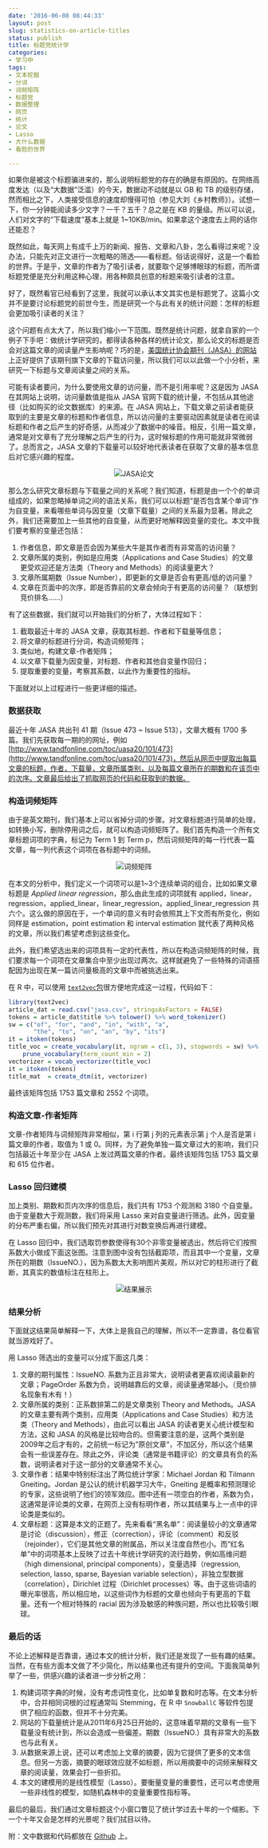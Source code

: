 ```yaml
---
date: '2016-06-08 08:44:33'
layout: post
slug: statistics-on-article-titles
status: publish
title: 标题党统计学
categories:
- 学习中
tags:
- 文本挖掘
- 分词
- 词频矩阵
- 标题党
- 数据整理
- 网页
- 统计
- 论文
- Lasso
- 大什么数据
- 看脸的世界

---
```



如果你是被这个标题骗进来的，那么说明标题党的存在的确是有原因的。在网络高度发达（以及“大数据”泛滥）的今天，数据动不动就是以 GB 和 TB 的级别存储，然而相比之下，人类接受信息的速度却慢得可怕（参见大刘《乡村教师》）。试想一下，你一分钟能阅读多少文字？一千？五千？总之是在 KB 的量级。所以可以说，人们对文字的“下载速度”基本上就是 1~10KB/min。如果拿这个速度去上网的话你还能忍？

既然如此，每天网上有成千上万的新闻、报告、文章和八卦，怎么看得过来呢？没办法，只能先对正文进行一次粗略的筛选——看标题。俗话说得好，这是一个看脸的世界。于是乎，文章的作者为了吸引读者，就要取个足够博眼球的标题，而所谓标题党便是充分利用这种心理，用各种颇具创意的标题来吸引读者的注意。

好了，既然看官已经看到了这里，我就可以承认本文其实也是标题党了。这篇小文并不是要讨论标题党的前世今生，而是研究一个与此有关的统计问题：怎样的标题会更加吸引读者的关注？

这个问题有点太大了，所以我们缩小一下范围。既然是统计问题，就拿自家的一个例子下手吧：做统计学研究的，都得读各种各样的统计论文，那么论文的标题是否会对这篇文章的阅读量产生影响呢？巧的是，[美国统计协会期刊（JASA）的网站](http://www.tandfonline.com/loi/uasa20)上正好提供了该期刊旗下文章的下载访问量，所以我们可以以此做一个小分析，来研究一下标题与文章阅读量之间的关系。

可能有读者要问，为什么要使用文章的访问量，而不是引用率呢？这是因为 JASA 在其网站上说明，访问量数值是指从 JASA 官网下载的统计量，不包括从其他途径（比如购买的论文数据库）的来源。在 JASA 网站上，下载文章之前读者能获取到的主要是文章的标题和作者信息，所以访问量的主要驱动因素就是读者在阅读标题和作者之后产生的好奇感，从而减少了数据中的噪音。相反，引用一篇文章，通常是对文章有了充分理解之后产生的行为，这时候标题的作用可能就非常微弱了。总而言之，JASA 文章的下载量可以较好地代表读者在获取了文章的基本信息后对它感兴趣的程度。

<div align="center">
  <img src="http://cos.name/wp-content/uploads/2016/06/jasa.png" alt="JASA论文" />
</div>

<!-- more -->

那么怎么研究文章标题与下载量之间的关系呢？我们知道，标题是由一个个的单词组成的，如果忽略掉单词之间的语法关系，我们可以以标题“是否包含某个单词”作为自变量，来看哪些单词与因变量（文章下载量）之间的关系最为显著。除此之外，我们还需要加上一些其他的自变量，从而更好地解释因变量的变化。本文中我们要考察的变量还包括：

1. 作者信息，即文章是否会因为某些大牛是其作者而有非常高的访问量？
2. 文章所属的类别，例如是应用类（Applications and Case Studies）的文章更受欢迎还是方法类（Theory and Methods）的阅读量更大？
3. 文章所属期数（Issue Number），即更新的文章是否会有更高/低的访问量？
4. 文章在页面中的次序，即是否靠前的文章会倾向于有更高的访问量？（联想到竞价排名……）

有了这些数据，我们就可以开始我们的分析了，大体过程如下：

1. 截取最近十年的 JASA 文章，获取其标题、作者和下载量等信息；
2. 将文章的标题进行分词，构造词频矩阵；
3. 类似地，构建文章-作者矩阵；
4. 以文章下载量为因变量，对标题、作者和其他自变量作回归；
5. 提取重要的变量，考察其系数，以此作为重要性的指标。

下面就对以上过程进行一些更详细的描述。

### 数据获取

最近十年 JASA 共出刊 41 期（Issue 473 ~ Issue 513），文章大概有 1700 多篇。我们先获取每一期的的网址，例如
[http://www.tandfonline.com/toc/uasa20/101/473](http://www.tandfonline.com/toc/uasa20/101/473)，然后从网页中提取出每篇文章的标题，作者，下载量，文章所属类别，以及每篇文章所在的期数和在该页中的次序。文章最后给出了抓取网页的代码和获取到的数据。

### 构造词频矩阵

由于是英文期刊，我们基本上可以省掉分词的步骤。对文章标题进行简单的处理，如转换小写，删除停用词之后，就可以构造词频矩阵了。我们首先构造一个所有文章标题词项的字典，标记为 Term 1 到 Term p，然后词频矩阵的每一行代表一篇文章，每一列代表这个词项在各标题中的词频。

<div align="center">
  <img src="http://cos.name/wp-content/uploads/2016/06/dtm.png" alt="词频矩阵" />
</div>

在本文的分析中，我们定义一个词项可以是1~3个连续单词的组合，比如如果文章标题是 *Applied linear regression*，那么由此生成的词项就有 applied，linear，regression，applied_linear，linear_regression，applied_linear_regression 共六个。这么做的原因在于，一个单词的意义有时会依照其上下文而有所变化，例如同样是 estimation，point estimation 和 interval estimation 就代表了两种风格的文章，所以我们希望考虑到这些变化。

此外，我们希望选出来的词项具有一定的代表性，所以在构造词频矩阵的时候，我们要求每一个词项在文章集合中至少出现过两次。这样就避免了一些特殊的词语搭配因为出现在某一篇访问量极高的文章中而被挑选出来。

在 R 中，可以使用 [`text2vec`包](https://cran.r-project.org/web/packages/text2vec/index.html)很方便地完成这一过程，代码如下：

```r
library(text2vec)
article_dat = read.csv("jasa.csv", stringsAsFactors = FALSE)
tokens = article_dat$title %>% tolower() %>% word_tokenizer()
sw = c("of", "for", "and", "in", "with", "a",
       "the", "to", "on", "an", "by", "its")
it = itoken(tokens)
title_voc = create_vocabulary(it, ngram = c(1, 3), stopwords = sw) %>%
    prune_vocabulary(term_count_min = 2)
vectorizer = vocab_vectorizer(title_voc)
it = itoken(tokens)
title_mat  = create_dtm(it, vectorizer)
```

最终该矩阵包括 1753 篇文章和 2552 个词项。

### 构造文章-作者矩阵

文章-作者矩阵与词频矩阵非常相似，第 i 行第 j 列的元素表示第 j 个人是否是第 i 篇文章的作者，取值为 1 或 0。同样，为了避免单独一篇文章过大的影响，我们只包括最近十年至少在 JASA 上发过两篇文章的作者。最终该矩阵包括 1753 篇文章和 615 位作者。

### Lasso 回归建模

加上类别、期数和页内次序的信息后，我们共有 1753 个观测和 3180 个自变量。由于变量数大于观测数，我们将采用 Lasso 来对自变量进行筛选。此外，因变量的分布严重右偏，所以我们预先对其进行对数变换后再进行建模。

在 Lasso 回归中，我们选取罚参数使得有30个非零变量被选出，然后将它们按照系数大小做成下面这张图。注意到图中没有包括截距项，而且其中一个变量，文章所在的期数（IssueNO.），因为系数太大影响图片美观，所以对它的柱形进行了截断，其真实的数值标注在柱形上。

<div align="center">
  <img src="http://cos.name/wp-content/uploads/2016/06/result.png" alt="结果展示" />
</div>

### 结果分析

下面就这结果简单解释一下，大体上是我自己的理解，所以不一定靠谱，各位看官就当游戏好了。

用 Lasso 筛选出的变量可以分成下面这几类：

1. 文章的期刊属性：IssueNO. 系数为正且非常大，说明读者更喜欢阅读最新的文章；PageOrder 系数为负，说明越靠后的文章，阅读量通常越小。（竞价排名现象有木有！）
2. 文章所属的类别：正系数排第二的是文章类别 Theory and Methods。JASA 的文章主要有两个类别，应用类（Applications and Case Studies）和方法类（Theory and Methods），由此可以看出 JASA 的读者更关心统计模型和方法，这和 JASA 的风格是比较吻合的。但需要注意的是，这两个类别是2009年之后才有的，之前统一标记为”原创文章“，不加区分，所以这个结果会有一些误差存在。除此之外，评论类（通常是书籍评论）的文章具有负的系数，说明读者对于这一部分的文章通常不关心。
3. 文章作者：结果中特别标注出了两位统计学家：Michael Jordan 和 Tilmann Gneiting。Jordan 是公认的统计机器学习大牛，Gneiting 是概率和预测理论的专家，这些说明了他们的领军效应。图中还有一项空白的作者，系数为负，这通常是评论类的文章，在网页上没有标明作者，所以其结果与上一点中的评论类是类似的。
4. 文章标题：这算是本文的正题了。先来看看“黑名单”：阅读量较小的文章通常是讨论（discussion），修正（correction），评论（comment）和反驳（rejoinder），它们是其他文章的附属品，所以关注度自然也小。而“红名单”中的词项基本上反映了过去十年统计学研究的流行趋势，例如高维问题（high dimensional, principal components），变量选择（regression, selection, lasso, sparse, Bayesian variable selection），非独立型数据（correlation），Dirichlet 过程（Dirichlet processes）等。由于这些词语的曝光率很高，所以相应地，以这些词作为标题的文章也倾向于有更高的下载量。还有一个相对特殊的 racial 因为涉及敏感的种族问题，所以也比较吸引眼球。

### 最后的话

不论上述解释是否靠谱，通过本文的统计分析，我们还是发现了一些有趣的结果。当然，在有些方面本文做了不少简化，所以结果也还有提升的空间。下面我简单列举了一些，供感兴趣的读者进一步分析之用：

1. 构建词项字典的时候，没有考虑词性变化，比如单复数和时态等。在文本分析中，合并相同词根的过程通常叫 Stemming，在 R 中 `SnowballC` 等软件包提供了相应的函数，但并不十分完美。
2. 网站的下载量统计是从2011年6月25日开始的，这意味着早期的文章有一些下载量没有统计到，所以会造成一些偏差。期数（IssueNO.）具有非常大的系数也与此有关。
3. 从数据来源上说，还可以考虑加上文章的摘要，因为它提供了更多的文本信息。但另一方面，摘要的眼球效应就不如标题，所以用摘要中的词频来解释文章的阅读量，效果会打一些折扣。
4. 本文的建模用的是线性模型（Lasso）。要衡量变量的重要性，还可以考虑使用一些非线性的模型，如随机森林中的变量重要性指标等。

最后的最后，我们通过文章标题这个小窗口瞥见了统计学过去十年的一个缩影。下一个十年又会是怎样的光景呢？我们拭目以待。

附：文中数据和代码都放在 [Github](https://github.com/yixuan/COS-article/tree/master/statistics-on-article-titles/) 上。
